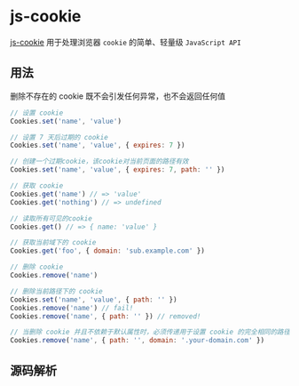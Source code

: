 # js-cookie

[js-cookie](https://github.com/js-cookie/js-cookie) 用于处理浏览器 `cookie` 的简单、轻量级 `JavaScript API`

## 用法

删除不存在的 cookie 既不会引发任何异常，也不会返回任何值

```js
// 设置 cookie
Cookies.set('name', 'value')

// 设置 7 天后过期的 cookie
Cookies.set('name', 'value', { expires: 7 })

// 创建一个过期cookie，该cookie对当前页面的路径有效
Cookies.set('name', 'value', { expires: 7, path: '' })

// 获取 cookie
Cookies.get('name') // => 'value'
Cookies.get('nothing') // => undefined

// 读取所有可见的cookie
Cookies.get() // => { name: 'value' }

// 获取当前域下的 cookie
Cookies.get('foo', { domain: 'sub.example.com' })

// 删除 cookie
Cookies.remove('name')

// 删除当前路径下的 cookie
Cookies.set('name', 'value', { path: '' })
Cookies.remove('name') // fail!
Cookies.remove('name', { path: '' }) // removed!

// 当删除 cookie 并且不依赖于默认属性时，必须传递用于设置 cookie 的完全相同的路径和域属性
Cookies.remove('name', { path: '', domain: '.your-domain.com' })
```

## 源码解析

```js

```
